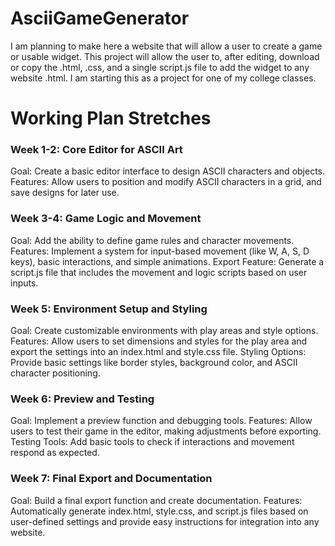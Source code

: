 # AsciiGameGenerator
I am planning to make here a website that will allow a user to create a game or usable widget. This project will allow the user to, after editing, download or copy the .html, .css, and a single script.js file to add the widget to any website .html. I am starting this as a project for one of my college classes.

# Working Plan Stretches

### Week 1-2: Core Editor for ASCII Art
Goal: Create a basic editor interface to design ASCII characters and objects.
Features: Allow users to position and modify ASCII characters in a grid, and save designs for later use.
### Week 3-4: Game Logic and Movement
Goal: Add the ability to define game rules and character movements.
Features: Implement a system for input-based movement (like W, A, S, D keys), basic interactions, and simple animations.
Export Feature: Generate a script.js file that includes the movement and logic scripts based on user inputs.
### Week 5: Environment Setup and Styling
Goal: Create customizable environments with play areas and style options.
Features: Allow users to set dimensions and styles for the play area and export the settings into an index.html and style.css file.
Styling Options: Provide basic settings like border styles, background color, and ASCII character positioning.
### Week 6: Preview and Testing
Goal: Implement a preview function and debugging tools.
Features: Allow users to test their game in the editor, making adjustments before exporting.
Testing Tools: Add basic tools to check if interactions and movement respond as expected.
### Week 7: Final Export and Documentation
Goal: Build a final export function and create documentation.
Features: Automatically generate index.html, style.css, and script.js files based on user-defined settings and provide easy instructions for integration into any website.
